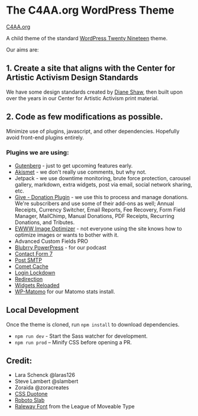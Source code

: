 # The C4AA.org WordPress Theme

[C4AA.org](https://c4aa.org)

A child theme of the standard [WordPress Twenty Nineteen](https://wordpress.org/themes/twentynineteen/) theme.

Our aims are:

## 1. Create a site that aligns with the Center for Artistic Activism Design Standards

We have some design standards created by [Diane Shaw](https://www.behance.net/dianeshaw), then built upon over the years in our Center for Artistic Activism print material.

## 2. Code as few modifications as possible.

Minimize use of plugins, javascript, and other dependencies. Hopefully avoid front-end plugins entirely.

### Plugins we are using:

- [Gutenberg](https://wordpress.org/plugins/gutenberg/) - just to get upcoming features early.
- [Akismet](https://wordpress.org/plugins/akismet/) - we don't really use comments, but why not.
- Jetpack - we use downtime monitoring, brute force protection, carousel gallery, markdown, extra widgets, post via email, social network sharing, etc.
- [Give - Donation Plugin](https://wordpress.org/plugins/give/) - we use this to process and manage donations. We're subscribers and use some of their add-ons as well; Annual Receipts, Currency Switcher, Email Reports, Fee Recovery, Form Field Manager, MailChimp, Manual Donations, PDF Receipts, Recurring Donations, and Tributes.
- [EWWW Image Optimizer](https://wordpress.org/plugins/ewww-image-optimizer/) - not everyone using the site knows how to optimize images or wants to bother with it.
- Advanced Custom Fields PRO
- [Blubrry PowerPress](https://wordpress.org/plugins/powerpress/) - for our podcast
- [Contact Form 7](https://wordpress.org/plugins/contact-form-7/)
- [Post SMTP](https://postmansmtp.com/)
- [Comet Cache](https://wordpress.org/plugins/comet-cache/)
- [Login Lockdown](https://wordpress.org/plugins/login-lockdown/)
- [Redirection](https://wordpress.org/plugins/redirection/)
- [Widgets Reloaded](https://wordpress.org/plugins/widgets-reloaded/)
- [WP-Matomo](https://wordpress.org/plugins/wp-piwik/) for our Matomo stats install.


## Local Development

Once the theme is cloned, run `npm install` to download dependencies.

* `npm run dev` - Start the Sass watcher for development.
* `npm run prod` – Minify CSS before opening a PR.

## Credit:

- Lara Schenck @laras126
- Steve Lambert @slambert
- Zoraida @zoracreates
- [CSS Duotone](https://cssduotone.com/)
- [Roboto Slab](https://fonts.google.com/specimen/Roboto+Slab)
- [Raleway Font](https://www.theleagueofmoveabletype.com/raleway) from the League of Moveable Type
